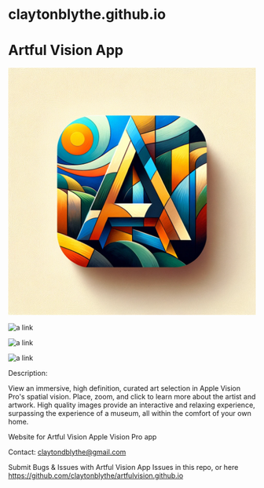 # claytonblythe.github.io

# Artful Vision App

![a link](https://github.com/claytonblythe/claytonblythe.github.io/blob/main/appstore.png?raw=true
)

![a link](https://github.com/claytonblythe/claytonblythe.github.io/blob/main/Screenshot-02-19-2024-21.07.48.png?raw=true)

![a link](https://github.com/claytonblythe/claytonblythe.github.io/blob/main/Screenshot-02-19-2024-21.04.59.png?raw=true)


![a link](https://github.com/claytonblythe/claytonblythe.github.io/blob/main/Screenshot-02-19-2024-21.09.47.png?raw=true)




Description:

View an immersive, high definition, curated art selection in Apple Vision Pro's spatial vision. Place, zoom, and click to learn more about the artist and artwork. High quality images provide an interactive and relaxing experience, surpassing the experience of a museum, all within the comfort of your own home.


Website for Artful Vision Apple Vision Pro app

Contact: claytondblythe@gmail.com

Submit Bugs & Issues with Artful Vision App Issues in this repo, or here https://github.com/claytonblythe/artfulvision.github.io
